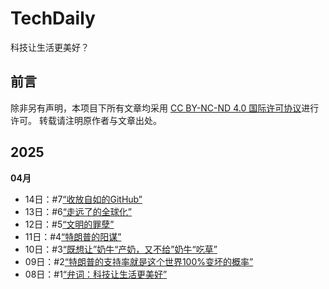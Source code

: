 # TechDaily
科技让生活更美好？

## 前言
除非另有声明，本项目下所有文章均采用 [CC BY-NC-ND 4.0 国际许可协议](https://creativecommons.org/licenses/by-nc-nd/4.0/deed.en)进行许可。
转载请注明原作者与文章出处。

## 2025

**04月**

- 14日：#7[“收放自如的GitHub”](source/_posts/7.md)
- 13日：#6[“走远了的全球化”](source/_posts/6.md)
- 12日：#5[“文明的罪孽”](source/_posts/5.md)
- 11日：#4[“特朗普的阳谋”](source/_posts/4.md)
- 10日：#3[“既想让”奶牛“产奶，又不给”奶牛“吃草”](source/_posts/3.md)
- 09日：#2[“特朗普的支持率就是这个世界100%变坏的概率”](source/_posts/2.md)
- 08日：#1[“弁词：科技让生活更美好”](source/_posts/1.md)
